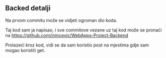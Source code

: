 ## Backed detalji

Na prvom commitu može se vidjeti ogroman dio koda.

Taj kod sam ja napisao, i sve commitove vezane uz taj kod može se pronaći na https://github.com/inincevic/WebApps-Project-Backend

Prolazeći kroz kod, vidi se da sam koristio post na mjestima gdje sam mogao koristiti get.
